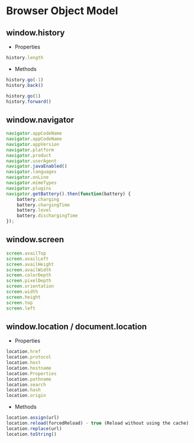 # Browser Object Model

## window.history
- Properties
```javascript
history.length
```
- Methods
```javascript
history.go(-1)
history.back()

history.go(1)
history.forward()
```
## window.navigator
```javascript
navigator.appCodeName
navigator.appCodeName
navigator.appVersion
navigator.platform
navigator.product
navigator.userAgent
navigator.javaEnabled()
navigator.languages
navigator.onLine
navigator.mimeTypes
navigator.plugins
navigator.getBattery().then(function(battery) {
    battery.charging
    battery.chargingTime
    battery.level
    battery.dischargingTime
});
```
## window.screen
```javascript
screen.availTop
screen.availLeft
screen.availHeight
screen.availWidth
screen.colorDepth
screen.pixelDepth
screen.orientation
screen.width
screen.height
screen.top
screen.left
```
## window.location / document.location
- Properties
```javascript
location.href
location.protocol
location.host
location.hostname
location.Properties
location.pathname
location.search
location.hash
location.origin
```
- Methods
```javascript
location.assign(url)
location.reload(forcedReload) - true (Reload without using the cache)
location.replace(url)
location.toString()
```
